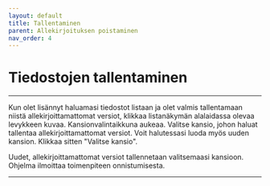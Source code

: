 ```yaml
---
layout: default
title: Tallentaminen
parent: Allekirjoituksen poistaminen
nav_order: 4
---
```


# Tiedostojen tallentaminen

---

Kun olet lisännyt haluamasi tiedostot listaan ja olet valmis tallentamaan niistä allekirjoittamattomat versiot, klikkaa listanäkymän alalaidassa olevaa levykkeen kuvaa. Kansionvalintaikkuna aukeaa. Valitse kansio, johon haluat tallentaa allekirjoittamattomat versiot. Voit halutessasi luoda myös uuden kansion. Klikkaa sitten "Valitse kansio".

Uudet, allekirjoittamattomat versiot tallennetaan valitsemaasi kansioon. Ohjelma ilmoittaa toimenpiteen onnistumisesta.

---

